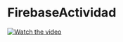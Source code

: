 # FirebaseActividad

[![Watch the video](https://i.sstatic.net/Vp2cE.png)]([https://youtu.be/vt5fpE0bzSY](https://youtu.be/xRCJ7_wwvbQ?si=YFFMFsHjN7ECcxQR))
